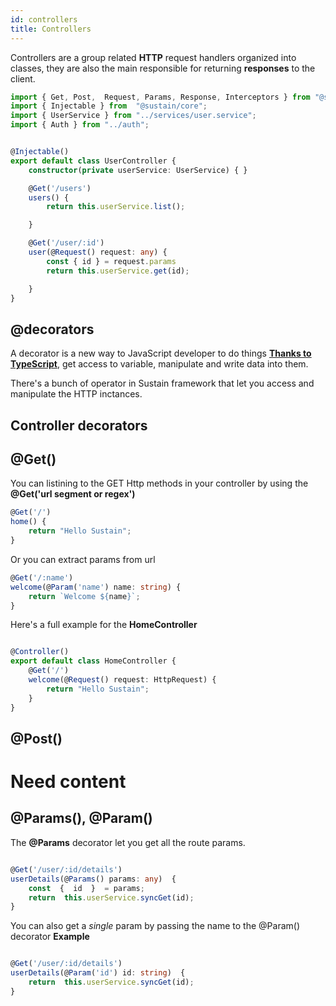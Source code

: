 ```yaml
---
id: controllers
title: Controllers
---
```


Controllers are a group related **HTTP** request handlers organized into classes, they are also the main responsible for returning **responses** to the client.

```typescript
import { Get, Post,  Request, Params, Response, Interceptors } from "@sustain/http";
import { Injectable } from  "@sustain/core";
import { UserService } from "../services/user.service";
import { Auth } from "../auth";


@Injectable()
export default class UserController {
    constructor(private userService: UserService) { }

    @Get('/users')
    users() {
        return this.userService.list();

    }

    @Get('/user/:id')
    user(@Request() request: any) {
        const { id } = request.params
        return this.userService.get(id);

    }
}

```

## @decorators

A decorator is a new way to JavaScript developer to do things **[Thanks to TypeScript](https://www.typescriptlang.org/)**, get access to variable, manipulate and write data into them.

There's a bunch of operator in Sustain framework that let you access and manipulate the HTTP inctances.



## Controller decorators


## @Get()
You can listining to the GET Http methods in your controller by using the **@Get('url segment or regex')** 

```typescript
@Get('/')
home() {
    return "Hello Sustain";
}
```

Or you can extract params from url

```typescript
@Get('/:name')
welcome(@Param('name') name: string) {
    return `Welcome ${name}`;
}
```



Here's a full example for the **HomeController**

```typescript

@Controller()
export default class HomeController {
    @Get('/')
    welcome(@Request() request: HttpRequest) {
        return "Hello Sustain";
    }
}

```




## @Post()


# Need content




## @Params(), @Param()
  

The **@Params** decorator let you get all the route params.
  

```typescript

@Get('/user/:id/details')
userDetails(@Params() params: any)  {
    const  {  id  }  = params;
    return  this.userService.syncGet(id);
}

```

You can also get a *single* param by passing the name to the @Param() decorator
**Example**

```typescript

@Get('/user/:id/details')
userDetails(@Param('id') id: string)  {
    return  this.userService.syncGet(id);
}

```